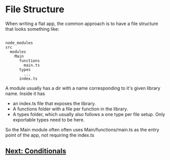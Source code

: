 # File Structure

When writing a flat app, the common approach is to have a file structure that looks something like:

```

node_modules
src
  modules
    Main
      functions
        main.ts
      types
        ...
      index.ts

```

A module usually has a dir with a name corresponding to it's given library name.
Inside it has
- an index.ts file that exposes the library.
- A functions folder with a file per function in the library.
- A types folder, which usually also follows a one type per file setup. Only exportable types need to be here.

So the Main module often often uses Main/functions/main.ts as the entry point of the app, not requiring the index.ts

## [Next: Conditionals](https://github.com/attack-monkey/flat-code-guide/blob/master/Conditionals.md)

